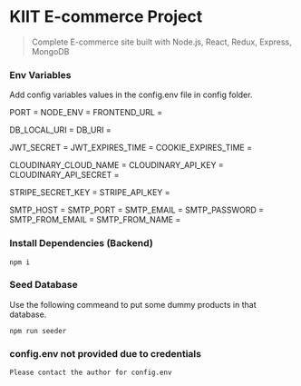 # KIIT E-commerce Project

> Complete E-commerce site built with Node.js, React, Redux, Express, MongoDB

### Env Variables

Add config variables values in the config.env file in config folder.

PORT = 
NODE_ENV = 
FRONTEND_URL = 

DB_LOCAL_URI = 
DB_URI = 

JWT_SECRET = 
JWT_EXPIRES_TIME =
COOKIE_EXPIRES_TIME = 

CLOUDINARY_CLOUD_NAME = 
CLOUDINARY_API_KEY = 
CLOUDINARY_API_SECRET = 

STRIPE_SECRET_KEY = 
STRIPE_API_KEY = 


SMTP_HOST = 
SMTP_PORT = 
SMTP_EMAIL = 
SMTP_PASSWORD = 
SMTP_FROM_EMAIL =
SMTP_FROM_NAME = 

### Install Dependencies (Backend)

```
npm i
```

### Seed Database

Use the following commeand to put some dummy products in that database.

```
npm run seeder
```
### config.env not provided due to credentials

``` Please contact the author for config.env ```

